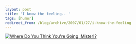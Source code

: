 ```yaml
---
layout: post
title: 'I know the feeling.. '
tags: [humor]
redirect_from: /blog/archive/2007/01/27/i-know-the-feeling
---
```


[![Where Do You Think You're Going,
Mister!?](http://blaugh.com/cartoons/070119_finish_your_RSS.gif "Where Do You Think You're Going, Mister!?")](http://blaugh.com/2007/01/19/where-do-you-think-youre-going-mister)


